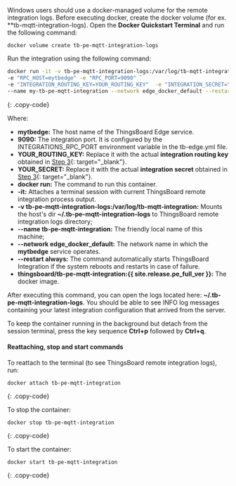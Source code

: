 Windows users should use a docker-managed volume for the remote integration logs.
Before executing docker, create the docker volume (for ex. **tb-mqtt-integration-logs).
Open the **Docker Quickstart Terminal** and run the following command:
``` 
docker volume create tb-pe-mqtt-integration-logs
```

Run the integration using the following command:

```bash
docker run -it -v tb-pe-mqtt-integration-logs:/var/log/tb-mqtt-integration `
-e "RPC_HOST=mytbedge" -e "RPC_PORT=9090" `
-e "INTEGRATION_ROUTING_KEY=YOUR_ROUTING_KEY"  -e "INTEGRATION_SECRET=YOUR_SECRET" `
--name my-tb-pe-mqtt-integration --network edge_docker_default --restart always thingsboard/tb-pe-mqtt-integration:{{ site.release.pe_full_ver }}
```
{: .copy-code}

Where: 

- **mytbedge:** The host name of the ThingsBoard Edge service.
- **9090:** The integration port. It is configured by the INTEGRATIONS_RPC_PORT environment variable in the tb-edge.yml file.
- **YOUR_ROUTING_KEY:** Replace it with the actual **integration routing key** obtained in [Step 3](/docs/pe/edge/user-guide/integrations/remote-integrations/#step-3-save-remote-integration-credentials){: target="_blank"}.
- **YOUR_SECRET:** Replace it with the actual **integration secret** obtained in [Step 3](/docs/pe/edge/user-guide/integrations/remote-integrations/#step-3-save-remote-integration-credentials){: target="_blank"}.
- **docker run:** The command to run this container.
- **-it:** Attaches a terminal session with current ThingsBoard remote integration process output.
- **-v tb-pe-mqtt-integration-logs:/var/log/tb-mqtt-integration:** Mounts the host's dir **~/.tb-pe-mqtt-integration-logs** to ThingsBoard remote integration logs directory;
- **--name tb-pe-mqtt-integration:** The friendly local name of this machine;
- **--network edge_docker_default:** The network name in which the **mytbedge** service operates.
- **--restart always:** The command automatically starts ThingsBoard Integration if the system reboots and restarts in case of failure.
- **thingsboard/tb-pe-mqtt-integration:{{ site.release.pe_full_ver }}:** The docker image.

After executing this command, you can open the logs located here: **~/.tb-pe-mqtt-integration-logs**.
You should be able to see INFO log messages containing your latest integration configuration that arrived from the server.

To keep the container running in the background but detach from the session terminal, press the key sequence **Ctrl+p** followed by **Ctrl+q**.

#### Reattaching, stop and start commands

To reattach to the terminal (to see ThingsBoard remote integration logs), run:

```
docker attach tb-pe-mqtt-integration
```
{: .copy-code}

To stop the container:

```
docker stop tb-pe-mqtt-integration
```
{: .copy-code}

To start the container:

```
docker start tb-pe-mqtt-integration
```
{: .copy-code}

